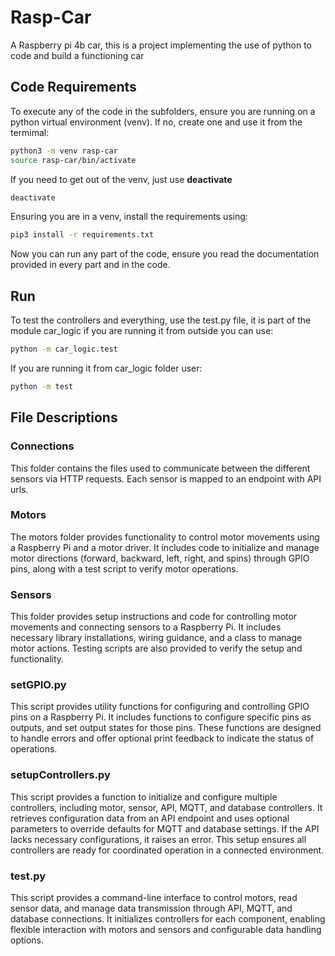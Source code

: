 # Rasp-Car
A Raspberry pi 4b car, this is a project implementing the use of python to code and build a functioning car

## Code Requirements 
To execute any of the code in the subfolders, ensure you are running on a python virtual environment (venv). If no, create one and use it from the termimal: 
```bash
python3 -m venv rasp-car
source rasp-car/bin/activate
```

If you need to get out of the venv, just use __deactivate__
```bash
deactivate
```

Ensuring you are in a venv, install the requirements using: 
```bash
pip3 install -r requirements.txt
```

Now you can run any part of the code, ensure you read the documentation provided in every part and in the code.

## Run 

To test the controllers and everything, use the test.py file, it is part of the module car_logic if you are running it from outside you can use:

```bash
python -m car_logic.test
```
If you are running it from car_logic folder user: 
```bash
python -m test
```

## File Descriptions

### Connections

This folder contains the files used to communicate between the different sensors via HTTP requests. Each sensor is mapped to an endpoint with API urls.

### Motors

The motors folder provides functionality to control motor movements using a Raspberry Pi and a motor driver. It includes code to initialize and manage motor directions (forward, backward, left, right, and spins) through GPIO pins, along with a test script to verify motor operations.

### Sensors
  
This folder provides setup instructions and code for controlling motor movements and connecting sensors to a Raspberry Pi. It includes necessary library installations, wiring guidance, and a class to manage motor actions. Testing scripts are also provided to verify the setup and functionality.

### setGPIO.py

This script provides utility functions for configuring and controlling GPIO pins on a Raspberry Pi. It includes functions to configure specific pins as outputs, and set output states for those pins. These functions are designed to handle errors and offer optional print feedback to indicate the status of operations.

### setupControllers.py

This script provides a function to initialize and configure multiple controllers, including motor, sensor, API, MQTT, and database controllers. It retrieves configuration data from an API endpoint and uses optional parameters to override defaults for MQTT and database settings. If the API lacks necessary configurations, it raises an error. This setup ensures all controllers are ready for coordinated operation in a connected environment.

### test.py

This script provides a command-line interface to control motors, read sensor data, and manage data transmission through API, MQTT, and database connections. It initializes controllers for each component, enabling flexible interaction with motors and sensors and configurable data handling options.

